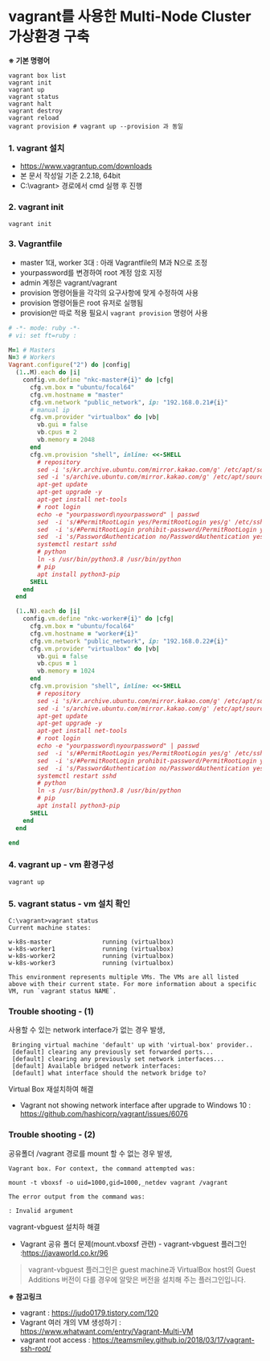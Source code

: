 vagrant를 사용한 Multi-Node Cluster 가상환경 구축
====

**※ 기본 명령어**
```
vagrant box list
vagrant init
vagrant up
vagrant status
vagrant halt
vagrant destroy
vagrant reload
vagrant provision # vagrant up --provision 과 동일
```

### 1. vagrant 설치
- https://www.vagrantup.com/downloads
- 본 문서 작성일 기준 2.2.18, 64bit
- C:\vagrant> 경로에서 cmd 실행 후 진행
### 2. vagrant init
```
vagrant init
```
### 3. Vagrantfile 
- master 1대, worker 3대 : 아래 Vagrantfile의 M과 N으로 조정
- yourpassword를 변경하여 root 계정 암호 지정
- admin 계정은 vagrant/vagrant
- provision 명령어들을 각각의 요구사항에 맞게 수정하여 사용
- provision 명령어들은 root 유저로 실행됨
- provision만 따로 적용 필요시 `vagrant provision` 명령어 사용
```ruby
# -*- mode: ruby -*-
# vi: set ft=ruby :

M=1 # Masters
N=3 # Workers
Vagrant.configure("2") do |config|
  (1..M).each do |i|
    config.vm.define "nkc-master#{i}" do |cfg|
      cfg.vm.box = "ubuntu/focal64"
      cfg.vm.hostname = "master"
      cfg.vm.network "public_network", ip: "192.168.0.21#{i}"
      # manual ip
      cfg.vm.provider "virtualbox" do |vb|
        vb.gui = false
        vb.cpus = 2
        vb.memory = 2048
      end
      cfg.vm.provision "shell", inline: <<-SHELL
        # repository
        sed -i 's/kr.archive.ubuntu.com/mirror.kakao.com/g' /etc/apt/sources.list
        sed -i 's/archive.ubuntu.com/mirror.kakao.com/g' /etc/apt/sources.list
        apt-get update
        apt-get upgrade -y
        apt-get install net-tools
        # root login
        echo -e "yourpassword\nyourpassword" | passwd
        sed  -i 's/#PermitRootLogin yes/PermitRootLogin yes/g' /etc/ssh/sshd_config;
        sed  -i 's/#PermitRootLogin prohibit-password/PermitRootLogin yes/g' /etc/ssh/sshd_config;
        sed  -i 's/PasswordAuthentication no/PasswordAuthentication yes/g' /etc/ssh/sshd_config;
        systemctl restart sshd
        # python
        ln -s /usr/bin/python3.8 /usr/bin/python
        # pip
        apt install python3-pip
      SHELL
    end
  end

  (1..N).each do |i|
    config.vm.define "nkc-worker#{i}" do |cfg|
      cfg.vm.box = "ubuntu/focal64"
      cfg.vm.hostname = "worker#{i}"
      cfg.vm.network "public_network", ip: "192.168.0.22#{i}"
      cfg.vm.provider "virtualbox" do |vb|
        vb.gui = false
        vb.cpus = 1
        vb.memory = 1024
      end
      cfg.vm.provision "shell", inline: <<-SHELL
        # repository
        sed -i 's/kr.archive.ubuntu.com/mirror.kakao.com/g' /etc/apt/sources.list
        sed -i 's/archive.ubuntu.com/mirror.kakao.com/g' /etc/apt/sources.list
        apt-get update
        apt-get upgrade -y
        apt-get install net-tools
        # root login
        echo -e "yourpassword\nyourpassword" | passwd
        sed  -i 's/#PermitRootLogin yes/PermitRootLogin yes/g' /etc/ssh/sshd_config;
        sed  -i 's/#PermitRootLogin prohibit-password/PermitRootLogin yes/g' /etc/ssh/sshd_config;
        sed  -i 's/PasswordAuthentication no/PasswordAuthentication yes/g' /etc/ssh/sshd_config;
        systemctl restart sshd
        # python
        ln -s /usr/bin/python3.8 /usr/bin/python
        # pip
        apt install python3-pip
      SHELL
    end
  end

end

```

### 4. vagrant up - vm 환경구성
```
vagrant up
```

### 5. vagrant status - vm 설치 확인
```
C:\vagrant>vagrant status
Current machine states:

w-k8s-master              running (virtualbox)
w-k8s-worker1             running (virtualbox)
w-k8s-worker2             running (virtualbox)
w-k8s-worker3             running (virtualbox)

This environment represents multiple VMs. The VMs are all listed
above with their current state. For more information about a specific
VM, run `vagrant status NAME`.
```


### Trouble shooting - (1)
사용할 수 있는 network interface가 없는 경우 발생,
```
 Bringing virtual machine 'default' up with 'virtual-box' provider..
 [default] clearing any previously set forwarded ports...
 [default] clearing any previously set network interfaces...
 [default] Available bridged network interfaces:
 [default] what interface should the network bridge to?
```
Virtual Box 재설치하여 해결
- Vagrant not showing network interface after upgrade to Windows 10 : https://github.com/hashicorp/vagrant/issues/6076
### Trouble shooting - (2)
공유폴더 /vagrant 경로를 mount 할 수 없는 경우 발생,
```
Vagrant box. For context, the command attempted was:

mount -t vboxsf -o uid=1000,gid=1000,_netdev vagrant /vagrant

The error output from the command was:

: Invalid argument
```
vagrant-vbguest 설치하 해결
- Vagrant 공유 폴더 문제(mount.vboxsf 관련) - vagrant-vbguest 플러그인 :https://javaworld.co.kr/96
> vagrant-vbguest 플러그인은 guest machine과 VirtualBox host의 Guest Additions 버전이 다를 경우에 알맞은 버전을 설치해 주는 플러그인입니다.


**※ 참고링크**
- vagrant : https://judo0179.tistory.com/120
- Vagrant 여러 개의 VM 생성하기 : https://www.whatwant.com/entry/Vagrant-Multi-VM
- vagrant root access : https://teamsmiley.github.io/2018/03/17/vagrant-ssh-root/
